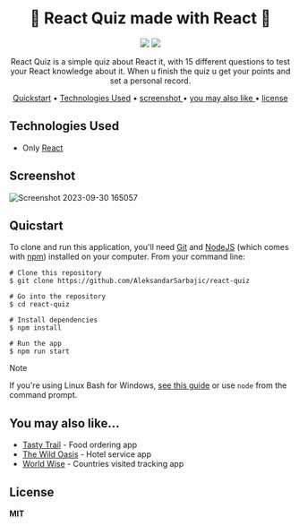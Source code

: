 <h1 align="center">🤔 React Quiz made with React 🤔</h1> 

<div align="center">
<img src="https://img.shields.io/npm/v/npm.svg?logo=npm"/>
<img src="https://img.shields.io/badge/react-v18.2.0-blue?logo=react"/>
</div>  

<p align="center">React Quiz is a simple quiz about React it, with 15 different questions to test your React knowledge about it. When u finish the quiz u get your points and set a personal record.</p>

<div align="center">
  
<a href="#quicstart" >Quickstart</a> • <a href="#technologies-used" align="center">Technologies Used</a> •  <a href="#screenshot" align="center"> screenshot </a> • <a href="#you-may-also-like" align="center"> you may also like  </a> •  <a href="#license" align="center"> license  </a> 

</div>

## Technologies Used

  - Only [React](https://react.dev/) 

## Screenshot

![Screenshot 2023-09-30 165057](https://github.com/AleksandarSarbajic/react-quiz/assets/114814838/1ee5c5a4-14a4-4630-b0ae-ae3597da1896)

## Quicstart

To clone and run this application, you'll need [Git](https://git-scm.com/) and [NodeJS](https://nodejs.org/en) (which comes with [npm](https://www.npmjs.com/)) installed on your computer. From your command line:

```
# Clone this repository 
$ git clone https://github.com/AleksandarSarbajic/react-quiz

# Go into the repository
$ cd react-quiz

# Install dependencies
$ npm install

# Run the app
$ npm run start
```

> [!NOTE]  
> If you're using Linux Bash for Windows, [see this guide](https://www.howtogeek.com/261575/how-to-run-graphical-linux-desktop-applications-from-windows-10s-bash-shell/) or use `node` from the command prompt.

## You may also like...

- [Tasty Trail](https://github.com/AleksandarSarbajic/the-wild-oasis) - Food ordering app
- [The Wild Oasis](https://github.com/AleksandarSarbajic/Tasty-Trail) - Hotel service app
- [World Wise](https://github.com/AleksandarSarbajic/WorldWise) - Countries visited tracking app

## License

**MIT**

